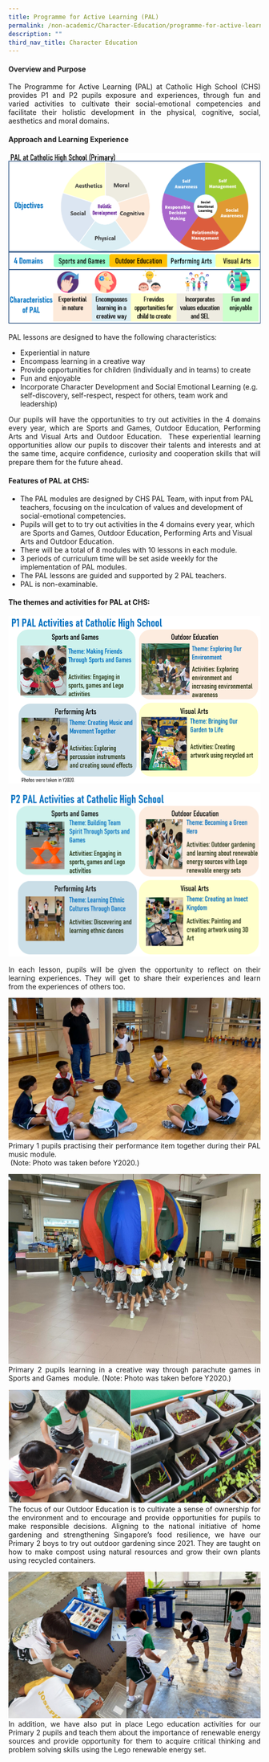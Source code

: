 ```yaml
---
title: Programme for Active Learning (PAL)
permalink: /non-academic/Character-Education/programme-for-active-learning/
description: ""
third_nav_title: Character Education
---
```

#### Overview and Purpose
<style>
p {text-align: justify;}
</style>

The Programme for Active Learning (PAL) at Catholic High School (CHS) provides P1 and P2 pupils exposure and experiences, through fun and varied activities to cultivate their social-emotional competencies and facilitate their holistic development in the physical, cognitive, social, aesthetics and moral domains.

#### Approach and Learning Experience
![Approach and Learning Experience](/images/Primary/PAL/cce16.png)


PAL lessons are designed to have the following characteristics:  

*   Experiential in nature
*   Encompass learning in a creative way
*   Provide opportunities for children (individually and in teams) to create
*   Fun and enjoyable
*   Incorporate Character Development and Social Emotional Learning (e.g. self-discovery, self-respect, respect for others, team work and leadership)

Our pupils will have the opportunities to try out activities in the 4 domains every year, which are Sports and Games, Outdoor Education, Performing Arts and Visual Arts and Outdoor Education.  These experiential learning opportunities allow our pupils to discover their talents and interests and at the same time, acquire confidence, curiosity and cooperation skills that will prepare them for the future ahead.

#### Features of PAL at CHS:

*   The PAL modules are designed by CHS PAL Team, with input from PAL teachers, focusing on the inculcation of values and development of social-emotional competencies.
*   Pupils will get to to try out activities in the 4 domains every year, which are Sports and Games, Outdoor Education, Performing Arts and Visual Arts and Outdoor Education.
*   There will be a total of 8 modules with 10 lessons in each module.
*   3 periods of curriculum time will be set aside weekly for the implementation of PAL modules.
*   The PAL lessons are guided and supported by 2 PAL teachers.
*   PAL is non-examinable.

#### The themes and activities for PAL at CHS:

![Activities for PAL at CHS 1](/images/Primary/PAL/cce17.png)

![Activities for PAL at CHS 2](/images/Primary/NE/P2%20PAL%20Activities.png)


In each lesson, pupils will be given the opportunity to reflect on their learning experiences. They will get to share their experiences and learn from the experiences of others too.

![PAL music module](/images/Primary/PAL/cce19.png)
Primary 1 pupils practising their performance item together during their PAL music module.  
 (Note: Photo was taken before Y2020.)

![Sports and Games  module](/images/Primary/PAL/cce20.png)
Primary 2 pupils learning in a creative way through parachute games in Sports and Games  module. (Note: Photo was taken before Y2020.)
 
 ![Outdoor gardening](/images/Primary/PAL/cce21.png)
The focus of our Outdoor Education is to cultivate a sense of ownership for the environment and to encourage and provide opportunities for pupils to make responsible decisions. Aligning to the national initiative of home gardening and strengthening Singapore’s food resilience, we have our Primary 2 boys to try out outdoor gardening since 2021. They are taught on how to make compost using natural resources and grow their own plants using recycled containers.

![Lego education activities](/images/Primary/PAL/cce22.png)
In addition, we have also put in place Lego education activities for our Primary 2 pupils and teach them about the importance of renewable energy sources and provide opportunity for them to acquire critical thinking and problem solving skills using the Lego renewable energy set.